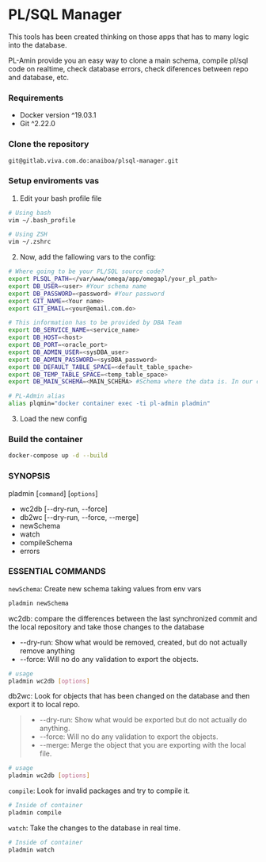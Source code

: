 # PL/SQL Manager
This tools has been created thinking on those apps that has to many logic into the database.

PL-Amin provide you an easy way to clone a main schema, compile pl/sql code on realtime, check database errors, check diferences between repo and database, etc.



### Requirements
- Docker version ^19.03.1
- Git ^2.22.0

### Clone the repository
```sh
git@gitlab.viva.com.do:anaiboa/plsql-manager.git
```

### Setup enviroments vas
1. Edit your bash profile file
```sh
# Using bash
vim ~/.bash_profile

# Using ZSH
vim ~/.zshrc
```

2. Now, add the fallowing vars to the config:
```sh
# Where going to be your PL/SQL source code? 
export PLSQL_PATH=</var/www/omega/app/omegapl/your_pl_path>
export DB_USER=<user> #Your schema name
export DB_PASSWORD=<password> #Your password
export GIT_NAME=<Your name>
export GIT_EMAIL=<your@email.com.do>

# This information has to be provided by DBA Team
export DB_SERVICE_NAME=<service_name>
export DB_HOST=<host>
export DB_PORT=<oracle_port>
export DB_ADMIN_USER=<sysDBA_user>
export DB_ADMIN_PASSWORD=<sysDBA_password>
export DB_DEFAULT_TABLE_SPACE=<default_table_spache>
export DB_TEMP_TABLE_SPACE=<temp_table_space>
export DB_MAIN_SCHEMA=<MAIN_SCHEMA> #Schema where the data is. In our case is OMEGA

# PL-Admin alias
alias plqmin="docker container exec -ti pl-admin pladmin"
```

3. Load the new config

### Build the container
```sh
docker-compose up -d --build
```

### SYNOPSIS
pladmin [`command`] [`options`]
- wc2db [--dry-run, --force]
- db2wc [--dry-run, --force, --merge]
- newSchema
- watch
- compileSchema
- errors


### ESSENTIAL COMMANDS
`newSchema`: Create new schema taking values from env vars
```sh
pladmin newSchema
```

wc2db: compare the differences between the last synchronized commit and the local repository and take those changes to the database
- --dry-run: Show what would be removed, created, but do not actually remove anything
- --force: Will no do any validation to export the objects.
```sh
# usage
pladmin wc2db [options]
```

db2wc: Look for objects that has been changed on the database and then export it to local repo.
> - --dry-run: Show what would be exported but do not actually do anything.
> - --force: Will no do any validation to export the objects.
> - --merge: Merge the object that you are exporting with the local file. 
```sh
# usage
pladmin wc2db [options]
```

`compile`: Look for invalid packages and try to compile it.
```sh
# Inside of container 
pladmin compile
```

`watch`: Take the changes to the database in real time.
```sh
# Inside of container 
pladmin watch
```
